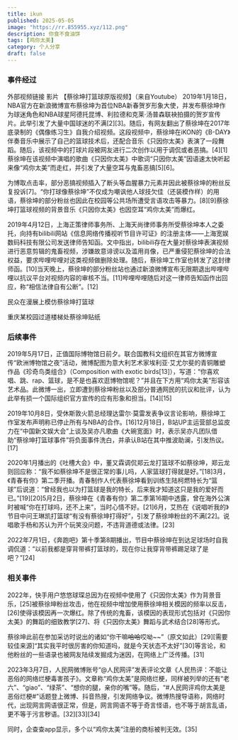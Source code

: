```yaml
---
title: ikun
published: 2025-05-05
image: "https://rr.855955.xyz/112.png"
description: 你食不食油饼
tags: [鸡你太美]
category: 个人分享
draft: false
---
```

### 事件经过
外部视频链接
影片 【蔡徐坤打篮球原版视频】（来自Youtube）
2019年1月18日，NBA官方在新浪微博宣布蔡徐坤为首位NBA新春贺岁形象大使，并发布蔡徐坤作为球迷角色和NBA球星阿德托昆博、利拉德和克莱·汤普森联袂拍摄的贺岁宣传片。此举引发了大量中国球迷的不满[2][3]。随后，有网友翻出了蔡徐坤在2017年底录制的《偶像练习生》自我介绍视频。这段视频中，蔡徐坤在iKON的《B-DAY》伴奏音乐中展示了自己的篮球技术后，还配合音乐《只因你太美》表演了一段舞蹈。随后，该视频中的打球片段被网友进行二次创作以用于调侃或者恶搞。[4][1]蔡徐坤在该视频中演唱的歌曲《只因你太美》中歌词“只因你太美”因语速太快听起来像“鸡你太美”而走红，并引发了大量空耳与鬼畜恶搞[5][6]。

为博取点击率，部分恶搞视频插入了断头等血腥暴力元素并因此被蔡徐坤的粉丝反复投诉[7]。“你打球像蔡徐坤”不仅成为嘲讽他人球技欠佳（还装模作样）的用语，蔡徐坤的部分粉丝也因此在校园等公共场所遭受言语攻击等暴力。[8][9]蔡徐坤打篮球视频的背景音乐《只因你太美》也因空耳“鸡你太美”而爆红。

2019年4月12日，上海正策律师事务所、上海天尚律师事务所受蔡徐坤本人之委托，向持有bilibili网站《信息网络传播视听节目许可证》的注册主体——上海宽娱数码科技有限公司发送律师告知函。文中指出，bilibili存在大量对蔡徐坤表演视频进行恶意剪辑的鬼畜视频，涉嫌故意诽谤以及滥用肖像，已严重侵犯蔡徐坤的合法权益，要求哔哩哔哩对这类视频做删除处理。随后，蔡徐坤工作室也转发了这封律师函。[10]当天晚上，蔡徐坤的部分粉丝站也通过新浪微博宣布无限期退出哔哩哔哩以抗议平台对视频内容的审核不当。[11]哔哩哔哩随后对这一律师告知函作出回应，称“相信法律自有公断”。[12]


民众在漫展上模仿蔡徐坤打篮球

重庆某校园过道楼梯处蔡徐坤贴纸
### 后续事件
2019年5月17日，正值国际博物馆日前夕。联合国教科文组织在其官方微博宣传“欧洲博物馆之夜”活动，微博配图为意大利艺术家埃利亚·艾尤尔斐的青铜雕塑作品《珍奇鸟类组合》（Composition with exotic birds[13]），写道：“你喜欢唱、跳、rap、篮球，是不是也喜欢逛博物馆呢？”并且在下方用“鸡你太美”形容该艺术品。此微博一出，立即遭到蔡徐坤粉丝以及部分普通网民的抗议和批评，认为此举有损一个国际组织官方宣传的应有形象和担当。[14][15]

2019年10月8日，受休斯敦火箭总经理达雷尔·莫雷发表争议言论影响，蔡徐坤工作室发布声明称已停止所有与NBA的合作。[16]12月18日，B站UP主运营部总监皮力在“中国新文娱大会”上谈及吴亦凡歌曲《大碗宽面》时，表示吴亦凡团队借助“蔡徐坤打篮球事件”将负面事件洗白，并承认B站在其中推波助澜，引发热议。[17]

2020年1月播出的《吐槽大会》中，董又霖调侃郑云龙打篮球不如蔡徐坤，郑云龙则回应称：“我不如蔡徐坤不是很正常的事儿吗，人家篮球打得就是好。”[18]3月，《青春有你》第二季开播。青春制作人代表蔡徐坤看到训练生陆柯燃特长为“篮球”后说道：“曾经我也以为打篮球是我的特长，后来我才知道这只是我的爱好而已。”[19][20]5月2日，蔡徐坤在《青春有你》第二季第16期中透露，曾在海外公演时被喊“你在打球吗，还不上来”，当时心情不好。[21]6月，艾热在《说唱听我的》节目中问王琳凯打篮球“有没有蔡徐坤打得好”，引发了蔡徐坤粉丝的不满[22]。说唱歌手杨和苏认为开个玩笑没问题，不违背道德或法律。[23]

2022年7月1日，《奔跑吧》第十季第8期播出，节目中蔡徐坤在到达足球场时自我调侃道：“以前我都是穿背带裤打篮球的，现在你让我穿背带裤踢足球了是吧？”[24]

### 相关事件
2022年，快手用户悠悠球琛总因为在视频中使用了《只因你太美》作为背景音乐，[25]被蔡徐坤粉丝攻击，他在视频中增加使用蔡徐坤相关模因的频率以反击，[26]使得该模因再一次爆红。除了传统的鬼畜，该模因的表现形式包括对《只因你太美》的舞蹈的细致教学[27]、将《只因你太美》舞蹈与武术结合[28]等形式。

蔡徐坤此前在参加采访时说出的诸如“你干嘛~~哈哈~~哎呦~~”（原文如此）[29][需要较佳来源]“其实我平时很厉害的你知道吗，就是今天状态不太好”[30]等言论，和他粉丝的一些语录也被网友陆续发掘成为迷因，在网络上广泛传播。[31]

2023年3月7日，人民网微博账号“@人民网评”发表评论文章《人民热评：不能让恶俗的网络烂梗毒害孩子》。文章称“鸡你太美”是网络烂梗，同样被列举的还有“老六”、“giao”、“绿茶”、“想你的腿，亲你的嘴”等。随后，“#人民网评鸡你太美是恶俗烂梗#”话题登上微博、抖音热搜，引发网络争议。微博热搜导语称，网络时代，出现网言网语很正常，但是，网言网语不等于奇言怪语，也不等于胡言乱语，更不等于污言秽语。[32][33][34]

同时，企查查app显示，多个以“鸡你太美”注册的商标被判无效。[35]
